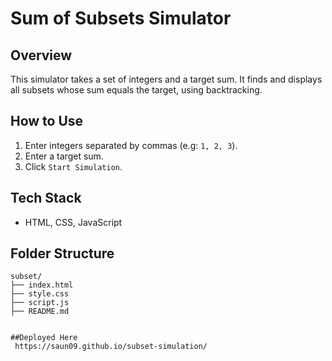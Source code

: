 # Sum of Subsets Simulator

##  Overview
This simulator takes a set of integers and a target sum. It finds and displays all subsets whose sum equals the target, using backtracking.

## How to Use
1. Enter integers separated by commas (e.g: `1, 2, 3`).
2. Enter a target sum.
3. Click `Start Simulation`.

##  Tech Stack
- HTML, CSS, JavaScript

## Folder Structure

```text
subset/
├── index.html         
├── style.css         
├── script.js          
├── README.md         


##Deployed Here
 https://saun09.github.io/subset-simulation/
